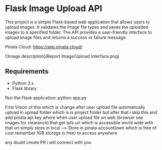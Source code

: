 # Flask Image Upload API

This project is a simple Flask-based web application that allows users to upload images. It validates the image file types and saves the uploaded images to a specified folder. The API provides a user-friendly interface to upload image files and returns a success or failure message.

Pinata Cloud:
https://app.pinata.cloud/

![Image description](Report Image/Upload Interface.png)


## Requirements

- Python 3.x
- Flask library

Run the Flask application:
python app.py

First Vision of this which is change 
after user upload file automatically upload in upload folder which is is project folder but after that i skip this and add pinata api key where when user upload file on web (browser see images for clearance) that get ipfs url which is accessible world wide with that url
simply store in local --> Store in pinata account(own which is free of cost remember 1GB storage is free) to access anywhere

any doubt create PR i will connect with you
